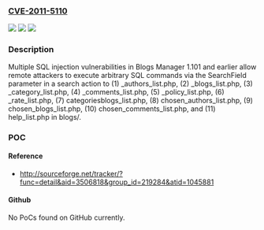 ### [CVE-2011-5110](https://cve.mitre.org/cgi-bin/cvename.cgi?name=CVE-2011-5110)
![](https://img.shields.io/static/v1?label=Product&message=n%2Fa&color=blue)
![](https://img.shields.io/static/v1?label=Version&message=n%2Fa&color=blue)
![](https://img.shields.io/static/v1?label=Vulnerability&message=n%2Fa&color=brighgreen)

### Description

Multiple SQL injection vulnerabilities in Blogs Manager 1.101 and earlier allow remote attackers to execute arbitrary SQL commands via the SearchField parameter in a search action to (1) _authors_list.php, (2) _blogs_list.php, (3) _category_list.php, (4) _comments_list.php, (5) _policy_list.php, (6) _rate_list.php, (7) categoriesblogs_list.php, (8) chosen_authors_list.php, (9) chosen_blogs_list.php, (10) chosen_comments_list.php, and (11) help_list.php in blogs/.

### POC

#### Reference
- http://sourceforge.net/tracker/?func=detail&aid=3506818&group_id=219284&atid=1045881

#### Github
No PoCs found on GitHub currently.

